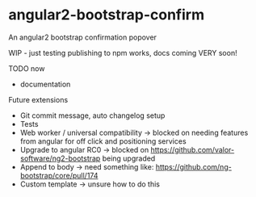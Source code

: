 # angular2-bootstrap-confirm
An angular2 bootstrap confirmation popover

WIP - just testing publishing to npm works, docs coming VERY soon!

TODO now
* documentation

Future extensions
* Git commit message, auto changelog setup
* Tests
* Web worker / universal compatibility -> blocked on needing features from angular for off click and positioning services
* Upgrade to angular RC0 -> blocked on https://github.com/valor-software/ng2-bootstrap being upgraded
* Append to body -> need something like: https://github.com/ng-bootstrap/core/pull/174
* Custom template -> unsure how to do this